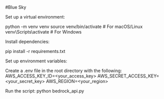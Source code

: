 #Blue Sky

Set up a virtual environment:

python -m venv venv
source venv/bin/activate   # For macOS/Linux
venv\Scripts\activate      # For Windows

Install dependencies:

pip install -r requirements.txt

Set up environment variables:

Create a .env file in the root directory with the following:
AWS_ACCESS_KEY_ID=<your_access_key>
AWS_SECRET_ACCESS_KEY=<your_secret_key>
AWS_REGION=<your_region>

Run the script:
python bedrock_api.py
